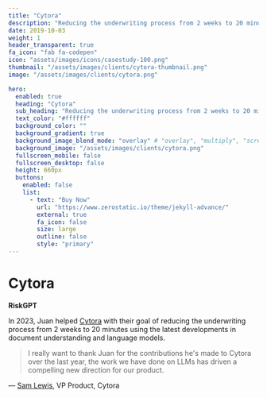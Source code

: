 ```yaml
---
title: "Cytora"
description: "Reducing the underwriting process from 2 weeks to 20 minutes with RiskGPT"
date: 2019-10-03
weight: 1
header_transparent: true
fa_icon: "fab fa-codepen"
icon: "assets/images/icons/casestudy-100.png"
thumbnail: "/assets/images/clients/cytora-thumbnail.png"
image: "/assets/images/clients/cytora.png"

hero:
  enabled: true
  heading: "Cytora"
  sub_heading: "Reducing the underwriting process from 2 weeks to 20 minutes with RiskGPT"
  text_color: "#ffffff"
  background_color: ""
  background_gradient: true
  background_image_blend_mode: "overlay" # "overlay", "multiply", "screen"
  background_image: "/assets/images/clients/cytora.png"
  fullscreen_mobile: false
  fullscreen_desktop: false
  height: 660px
  buttons:
    enabled: false
    list:
      - text: "Buy Now"
        url: "https://www.zerostatic.io/theme/jekyll-advance/"
        external: true
        fa_icon: false
        size: large
        outline: false
        style: "primary"
---
```


# Cytora

**RiskGPT**

In 2023, Juan helped [Cytora](https://www.cytora.com/) with their goal of reducing the underwriting process from 2 weeks to 20 minutes using the latest developments in document understanding and language models.

> I really want to thank Juan for the contributions he's made to Cytora over the last year, the work we have done on LLMs has driven a compelling new direction for our product.

&mdash; [Sam Lewis](https://www.linkedin.com/in/sam-lewis-93b84bb/), VP Product, Cytora